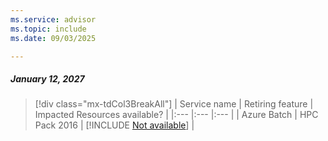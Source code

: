 ```yaml
---
ms.service: advisor
ms.topic: include
ms.date: 09/03/2025

---
```


##### January 12, 2027

> [!div class="mx-tdCol3BreakAll"]
> | Service name | Retiring feature | Impacted Resources available? |
> |:--- |:--- |:--- |
> | Azure Batch | HPC Pack 2016 | [!INCLUDE [Not available](../../includes/inline-reusable-text/not-available-option.md)] |

